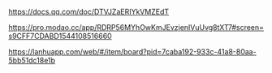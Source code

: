 https://docs.qq.com/doc/DTVJZaERIYkVMZEdT

https://pro.modao.cc/app/RDRP56MYhOwKmJEvzjenIVuUvg8tXT7#screen=s9CFF7CDABD1544108516660

https://lanhuapp.com/web/#/item/board?pid=7caba192-933c-41a8-80aa-5bb51dc18e1b